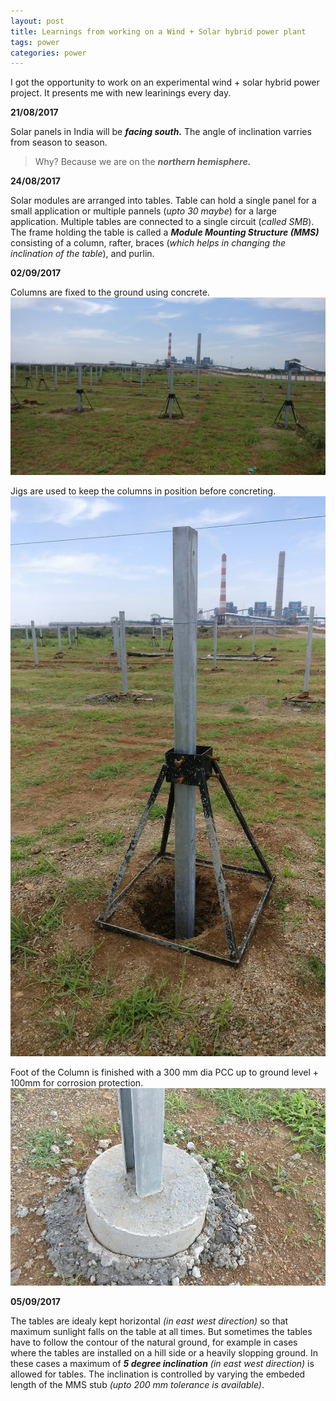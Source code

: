 ```yaml
---
layout: post
title: Learnings from working on a Wind + Solar hybrid power plant 
tags: power 
categories: power
---
```


I got the opportunity to work on an experimental wind + solar hybrid power project. It presents me with new learinings every day.

**21/08/2017**

Solar panels in India will be ***facing south.*** The angle of inclination varries from season to season. 
>Why? Because we are on the ***northern hemisphere.***

**24/08/2017**

Solar modules are arranged into tables. Table can hold a single panel for a small application or multiple pannels (*upto 30 maybe*) for a large application. Multiple tables are connected to a single circuit (*called SMB*). The frame holding the table is called a ***Module Mounting Structure (MMS)*** consisting of a column, rafter, braces (*which helps in changing the inclination of the table*), and purlin.

**02/09/2017**

Columns are fixed to the ground using concrete.
![Columns being fixed][columns_concrete] 

Jigs are used to keep the columns in position before concreting.
![Jigs][jig]

Foot of the Column is finished with a 300 mm dia PCC up to ground level + 100mm for corrosion protection.
![MMSFoot][MMSFoot]

**05/09/2017**

The tables are idealy kept horizontal *(in east west direction)* so that maximum sunlight falls on the table at all times. But sometimes the tables have to follow the contour of the natural ground, for example in cases where the tables are installed on a hill side or a heavily slopping ground. In these cases a maximum of ***5 degree inclination*** *(in east west direction)* is allowed for tables. The inclination is controlled by varying the embeded length of the MMS stub *(upto 200 mm tolerance is available)*.    


[columns_concrete]: /assets/MMS_concrete.jpg
[jig]:/assets/MMS_jig.jpg
[MMSfoot]:/assets/MMS_foot.jpg
